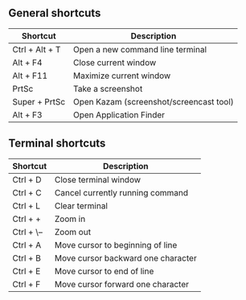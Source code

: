 ## General shortcuts

Shortcut | Description
------------ | -------------
Ctrl + Alt + T | Open a new command line terminal
Alt + F4 | Close current window
Alt + F11 | Maximize current window
PrtSc | Take a screenshot
Super + PrtSc | Open Kazam (screenshot/screencast tool)
Alt + F3 | Open Application Finder

## Terminal shortcuts

Shortcut | Description
------------ | -------------
Ctrl + D | Close terminal window
Ctrl + C | Cancel currently running command
Ctrl + L | Clear terminal
Ctrl + + | Zoom in
Ctrl + \– | Zoom out
Ctrl + A | Move cursor to beginning of line
Ctrl + B | Move cursor backward one character
Ctrl + E | Move cursor to end of line
Ctrl + F | Move cursor forward one character
